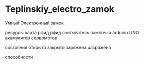 # Teplinskiy_electro_zamok
Умный Электронный замок 


ресурсы
карта рфид
рфид считыватель
лампочка
arduino UNO
акамулятор
сервомотор


состояния
открыто
закрыто
заряжена
разряжена

способности

